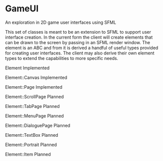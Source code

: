 # GameUI
An exploration in 2D game user interfaces using SFML

This set of classes is meant to be an extension to SFML to support user interface creation. In the current form the client will create elements that can be drawn to the screen by passing in an SFML render window. The element is an ABC and from it is derived a handful of useful types provided for creating user interfaces. The client may also derive their own element types to extend the capabilities to more specific needs.

Element
  Implemented

Element::Canvas
  Implemented

Element::Page
  Implemented

Element::ScrollPage
  Planned

Element::TabPage
  Planned

Element::MenuPage
  Planned

Element::DialoguePage
  Planned
 
Element::TextBox
  Planned
 
Element::Portrait
  Planned
 
Element::Item
  Planned

